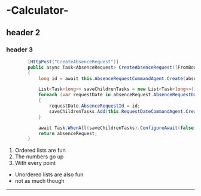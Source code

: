 # -Calculator-

## header 2

### header 3
```c#
        [HttpPost("CreateAbsenceRequest")]
        public async Task<AbsenceRequest> CreateAbsenceRequest([FromBody]AbsenceRequest absenceRequest)
        {
            long id = await this.AbsenceRequestCommandAgent.Create(absenceRequest).ConfigureAwait(false);

            List<Task<long>> saveChildrenTasks = new List<Task<long>>();
            foreach (var requestDate in absenceRequest.AbsenceRequestDates)
            {
                requestDate.AbsenceRequestId = id;
                saveChildrenTasks.Add(this.RequestDateCommandAgent.Create(requestDate));
            }

            await Task.WhenAll(saveChildrenTasks).ConfigureAwait(false);
            return absenceRequest;
        }
```
1. Ordered lists are fun
2. The numbers go up
3. With every point

* Unordered lists are also fun
* not as much though

---
